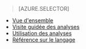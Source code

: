 > [AZURE.SELECTOR]
- [Vue d'ensemble](../articles/application-insights/app-insights-analytics.md)
- [Visite guidée des analyses](../articles/application-insights/app-insights-analytics-tour.md)
- [Utilisation des analyses](../articles/application-insights/app-insights-analytics-using.md)
- [Référence sur le langage](../articles/application-insights/app-insights-analytics-reference.md)

<!---HONumber=AcomDC_0608_2016-->